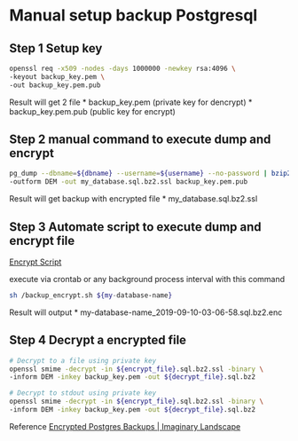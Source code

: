 # Manual setup backup Postgresql

## Step 1 Setup key
```sh
openssl req -x509 -nodes -days 1000000 -newkey rsa:4096 \
-keyout backup_key.pem \
-out backup_key.pem.pub
```

Result will get 2 file 
  	* backup_key.pem (private key for dencrypt)
  	* backup_key.pem.pub  (public key for encrypt)

## Step 2 manual command to execute dump and encrypt
```sh
pg_dump --dbname=${dbname} --username=${username} --no-password | bzip2 | openssl smime -encrypt -aes256 -binary \
-outform DEM -out my_database.sql.bz2.ssl backup_key.pem.pub
```

Result will get backup with encrypted file
	* my_database.sql.bz2.ssl

## Step 3 Automate script to execute dump and encrypt file

[Encrypt Script](./backup_encrypt.sh)

execute via crontab or any background process interval with this command

```sh
sh /backup_encrypt.sh ${my-database-name}
```

Result will output 
	* my-database-name_2019-09-10-03-06-58.sql.bz2.enc

## Step 4 Decrypt a encrypted file
```sh
# Decrypt to a file using private key
openssl smime -decrypt -in ${encrypt_file}.sql.bz2.ssl -binary \
-inform DEM -inkey backup_key.pem -out ${decrypt_file}.sql.bz2

# Decrypt to stdout using private key
openssl smime -decrypt -in ${encrypt_file}.sql.bz2.ssl -binary \
-inform DEM -inkey backup_key.pem -out ${decrypt_file}.sql.bz2
```

Reference 
[Encrypted Postgres Backups | Imaginary Landscape](https://www.imagescape.com/blog/2015/12/18/encrypted-postgres-backups/)
